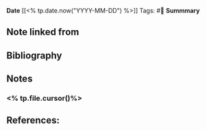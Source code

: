 **Date**  [[<% tp.date.now("YYYY-MM-DD") %>]] 
Tags: #🌱
**Summmary** 

## Note linked from

## Bibliography

## Notes

### <% tp.file.cursor()%>
## References:

